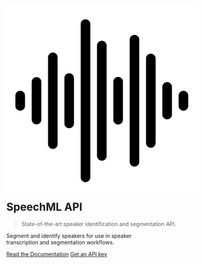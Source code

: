 # ![Logo](assets/img/logo-speechml.png) SpeechML API

> State-of-the-art speaker identification and segmentation API.

Segment and identify speakers for use in speaker<br/>
transcription and segmentation workflows.

[Read the Documentation](documentation)
[Get an API key](https://apis.sellbit.io/apis/philip-jama)
